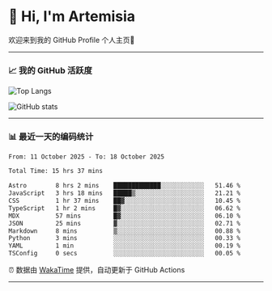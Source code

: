 # 👋 Hi, I'm Artemisia  

欢迎来到我的 GitHub Profile 个人主页🎉  

---

### 📈 我的 GitHub 活跃度

![Top Langs](https://github-readme-stats.vercel.app/api/top-langs/?username=artemisia1107&layout=compact&theme=radical)

![GitHub stats](https://github-readme-stats.vercel.app/api?username=artemisia1107&show_icons=true&theme=radical)

---

### 📊 最近一天的编码统计  


<!--START_SECTION:waka-->

```txt
From: 11 October 2025 - To: 18 October 2025

Total Time: 15 hrs 37 mins

Astro        8 hrs 2 mins    █████████████░░░░░░░░░░░░   51.46 %
JavaScript   3 hrs 18 mins   █████▒░░░░░░░░░░░░░░░░░░░   21.21 %
CSS          1 hr 37 mins    ██▓░░░░░░░░░░░░░░░░░░░░░░   10.45 %
TypeScript   1 hr 2 mins     █▓░░░░░░░░░░░░░░░░░░░░░░░   06.62 %
MDX          57 mins         █▓░░░░░░░░░░░░░░░░░░░░░░░   06.10 %
JSON         25 mins         ▓░░░░░░░░░░░░░░░░░░░░░░░░   02.71 %
Markdown     8 mins          ▒░░░░░░░░░░░░░░░░░░░░░░░░   00.88 %
Python       3 mins          ░░░░░░░░░░░░░░░░░░░░░░░░░   00.33 %
YAML         1 min           ░░░░░░░░░░░░░░░░░░░░░░░░░   00.19 %
TSConfig     0 secs          ░░░░░░░░░░░░░░░░░░░░░░░░░   00.05 %
```

<!--END_SECTION:waka-->


⏰ 数据由 [WakaTime](https://wakatime.com/) 提供，自动更新于 GitHub Actions

---

